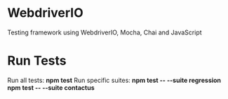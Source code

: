 # WebdriverIO
Testing framework using WebdriverIO, Mocha, Chai and JavaScript

# Run Tests
Run all tests: 
<b>npm test</b> 
Run specific suites: 
<b>npm test -- --suite regression</b>
<b>npm test -- --suite contactus</b>



